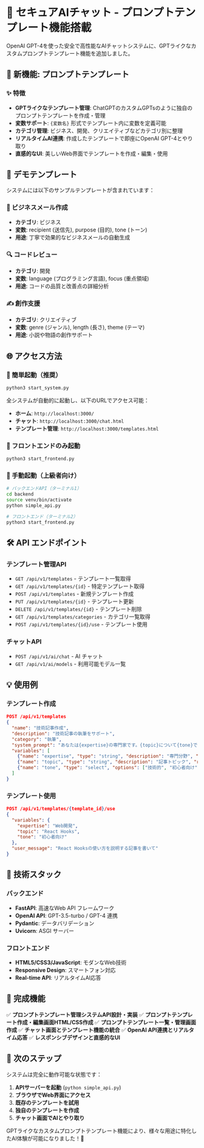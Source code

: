# 🔐 セキュアAIチャット - プロンプトテンプレート機能搭載

OpenAI GPT-4を使った安全で高性能なAIチャットシステムに、GPTライクなカスタムプロンプトテンプレート機能を追加しました。

## 🚀 新機能: プロンプトテンプレート

### ✨ 特徴
- **GPTライクなテンプレート管理**: ChatGPTのカスタムGPTsのように独自のプロンプトテンプレートを作成・管理
- **変数サポート**: `{変数名}` 形式でテンプレート内に変数を定義可能
- **カテゴリ管理**: ビジネス、開発、クリエイティブなどカテゴリ別に整理
- **リアルタイムAI連携**: 作成したテンプレートで即座にOpenAI GPT-4とやり取り
- **直感的なUI**: 美しいWeb界面でテンプレートを作成・編集・使用

## 🎯 デモテンプレート

システムには以下のサンプルテンプレートが含まれています：

### 📧 ビジネスメール作成
- **カテゴリ**: ビジネス
- **変数**: recipient (送信先), purpose (目的), tone (トーン)
- **用途**: 丁寧で効果的なビジネスメールの自動生成

### 🔍 コードレビュー
- **カテゴリ**: 開発
- **変数**: language (プログラミング言語), focus (重点領域)
- **用途**: コードの品質と改善点の詳細分析

### ✍️ 創作支援
- **カテゴリ**: クリエイティブ
- **変数**: genre (ジャンル), length (長さ), theme (テーマ)
- **用途**: 小説や物語の創作サポート

## 🌐 アクセス方法

### 🚀 簡単起動（推奨）
```bash
python3 start_system.py
```
全システムが自動的に起動し、以下のURLでアクセス可能：
- **ホーム**: `http://localhost:3000/`
- **チャット**: `http://localhost:3000/chat.html`
- **テンプレート管理**: `http://localhost:3000/templates.html`

### 📝 フロントエンドのみ起動
```bash
python3 start_frontend.py
```

### 🔧 手動起動（上級者向け）
```bash
# バックエンドAPI（ターミナル1）
cd backend
source venv/bin/activate
python simple_api.py

# フロントエンド（ターミナル2）
python3 start_frontend.py
```

## 🛠️ API エンドポイント

### テンプレート管理API
- `GET /api/v1/templates` - テンプレート一覧取得
- `GET /api/v1/templates/{id}` - 特定テンプレート取得
- `POST /api/v1/templates` - 新規テンプレート作成
- `PUT /api/v1/templates/{id}` - テンプレート更新
- `DELETE /api/v1/templates/{id}` - テンプレート削除
- `GET /api/v1/templates/categories` - カテゴリ一覧取得
- `POST /api/v1/templates/{id}/use` - テンプレート使用

### チャットAPI
- `POST /api/v1/ai/chat` - AI チャット
- `GET /api/v1/ai/models` - 利用可能モデル一覧

## 💡 使用例

### テンプレート作成
```json
POST /api/v1/templates
{
  "name": "技術記事作成",
  "description": "技術記事の執筆をサポート",
  "category": "執筆",
  "system_prompt": "あなたは{expertise}の専門家です。{topic}について{tone}で記事を書いてください。",
  "variables": [
    {"name": "expertise", "type": "string", "description": "専門分野", "required": true},
    {"name": "topic", "type": "string", "description": "記事トピック", "required": true},
    {"name": "tone", "type": "select", "options": ["技術的", "初心者向け", "専門的"], "default": "技術的"}
  ]
}
```

### テンプレート使用
```json
POST /api/v1/templates/{template_id}/use
{
  "variables": {
    "expertise": "Web開発",
    "topic": "React Hooks",
    "tone": "初心者向け"
  },
  "user_message": "React Hooksの使い方を説明する記事を書いて"
}
```

## 🔧 技術スタック

### バックエンド
- **FastAPI**: 高速なWeb API フレームワーク
- **OpenAI API**: GPT-3.5-turbo / GPT-4 連携
- **Pydantic**: データバリデーション
- **Uvicorn**: ASGI サーバー

### フロントエンド
- **HTML5/CSS3/JavaScript**: モダンなWeb技術
- **Responsive Design**: スマートフォン対応
- **Real-time API**: リアルタイムAI応答

## 🎉 完成機能

✅ **プロンプトテンプレート管理システムAPI設計・実装**
✅ **プロンプトテンプレート作成・編集画面HTML/CSS作成**
✅ **プロンプトテンプレート一覧・管理画面作成**
✅ **チャット画面とテンプレート機能の統合**
✅ **OpenAI API連携とリアルタイム応答**
✅ **レスポンシブデザインと直感的なUI**

## 🚀 次のステップ

システムは完全に動作可能な状態です：

1. **APIサーバーを起動** (`python simple_api.py`)
2. **ブラウザでWeb界面にアクセス**
3. **既存のテンプレートを試用**
4. **独自のテンプレートを作成**
5. **チャット画面でAIとやり取り**

GPTライクなカスタムプロンプトテンプレート機能により、様々な用途に特化したAI体験が可能になりました！🎊